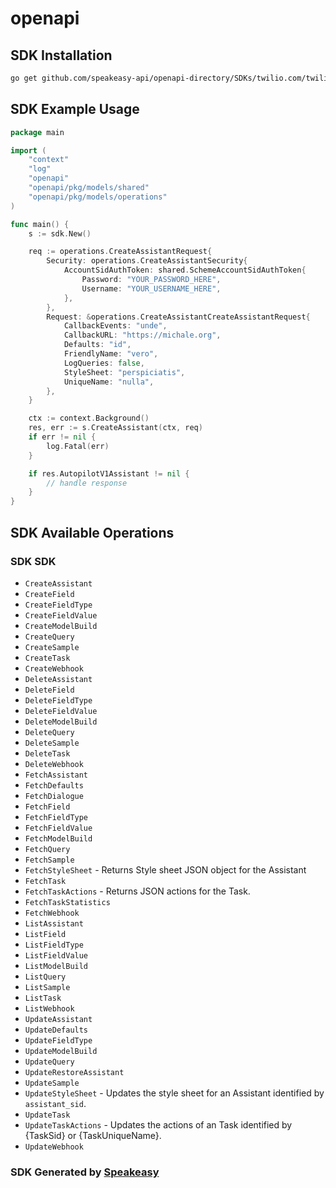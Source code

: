 # openapi

<!-- Start SDK Installation -->
## SDK Installation

```bash
go get github.com/speakeasy-api/openapi-directory/SDKs/twilio.com/twilio_autopilot_v1/1.39.1/go
```
<!-- End SDK Installation -->

## SDK Example Usage
<!-- Start SDK Example Usage -->
```go
package main

import (
    "context"
    "log"
    "openapi"
    "openapi/pkg/models/shared"
    "openapi/pkg/models/operations"
)

func main() {
    s := sdk.New()

    req := operations.CreateAssistantRequest{
        Security: operations.CreateAssistantSecurity{
            AccountSidAuthToken: shared.SchemeAccountSidAuthToken{
                Password: "YOUR_PASSWORD_HERE",
                Username: "YOUR_USERNAME_HERE",
            },
        },
        Request: &operations.CreateAssistantCreateAssistantRequest{
            CallbackEvents: "unde",
            CallbackURL: "https://michale.org",
            Defaults: "id",
            FriendlyName: "vero",
            LogQueries: false,
            StyleSheet: "perspiciatis",
            UniqueName: "nulla",
        },
    }

    ctx := context.Background()
    res, err := s.CreateAssistant(ctx, req)
    if err != nil {
        log.Fatal(err)
    }

    if res.AutopilotV1Assistant != nil {
        // handle response
    }
}
```
<!-- End SDK Example Usage -->

<!-- Start SDK Available Operations -->
## SDK Available Operations

### SDK SDK

* `CreateAssistant`
* `CreateField`
* `CreateFieldType`
* `CreateFieldValue`
* `CreateModelBuild`
* `CreateQuery`
* `CreateSample`
* `CreateTask`
* `CreateWebhook`
* `DeleteAssistant`
* `DeleteField`
* `DeleteFieldType`
* `DeleteFieldValue`
* `DeleteModelBuild`
* `DeleteQuery`
* `DeleteSample`
* `DeleteTask`
* `DeleteWebhook`
* `FetchAssistant`
* `FetchDefaults`
* `FetchDialogue`
* `FetchField`
* `FetchFieldType`
* `FetchFieldValue`
* `FetchModelBuild`
* `FetchQuery`
* `FetchSample`
* `FetchStyleSheet` - Returns Style sheet JSON object for the Assistant
* `FetchTask`
* `FetchTaskActions` - Returns JSON actions for the Task.
* `FetchTaskStatistics`
* `FetchWebhook`
* `ListAssistant`
* `ListField`
* `ListFieldType`
* `ListFieldValue`
* `ListModelBuild`
* `ListQuery`
* `ListSample`
* `ListTask`
* `ListWebhook`
* `UpdateAssistant`
* `UpdateDefaults`
* `UpdateFieldType`
* `UpdateModelBuild`
* `UpdateQuery`
* `UpdateRestoreAssistant`
* `UpdateSample`
* `UpdateStyleSheet` - Updates the style sheet for an Assistant identified by `assistant_sid`.
* `UpdateTask`
* `UpdateTaskActions` - Updates the actions of an Task identified by {TaskSid} or {TaskUniqueName}.
* `UpdateWebhook`
<!-- End SDK Available Operations -->

### SDK Generated by [Speakeasy](https://docs.speakeasyapi.dev/docs/using-speakeasy/client-sdks)
